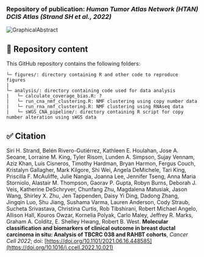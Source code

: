 ### Repository of publication: *Human Tumor Atlas Network (HTAN) DCIS Atlas (Strand SH et al., 2022)*

![GraphicalAbstract](https://www.biorxiv.org/content/biorxiv/early/2021/07/24/2021.06.16.448585/F1.medium.gif)

## :file_folder: Repository content ###

This GitHub repository contains the following folders:
```
└─ figures/: directory containing R and other code to reproduce figures
| 
└─ analysis/: directory containing code used for data analysis
|   └─ calculate_coverage_bias.R: ?
|   └─ run_cna_nmf_clustering.R: NMF clustering using copy number data
|   └─ run_rna_nmf_clustering.R: NMF clustering using RNAseq data
|   └─ sWGS_CNA_pipeline/: directory containing R script for copy number alteration using sWGS data
```

## :white_check_mark: Citation
Siri H. Strand, Belén Rivero-Gutiérrez, Kathleen E. Houlahan, Jose A. Seoane, Lorraine M. King, Tyler Risom, Lunden A. Simpson, Sujay Vennam, Aziz Khan, Luis Cisneros, Timothy Hardman, Bryan Harmon, Fergus Couch, Kristalyn Gallagher, Mark Kilgore, Shi Wei, Angela DeMichele, Tari King, Priscilla F. McAuliffe, Julie Nangia, Joanna Lee, Jennifer Tseng, Anna Maria Storniolo, Alastair M. Thompson, Gaorav P. Gupta, Robyn Burns, Deborah J. Veis, Katherine DeSchryver, Chunfang Zhu, Magdalena Matusiak, Jason Wang, Shirley X. Zhu, Jen Tappenden, Daisy Yi Ding, Dadong Zhang, Jingqin Luo, Shu Jiang, Sushama Varma, Lauren Anderson, Cody Straub, Sucheta Srivastava, Christina Curtis, Rob Tibshirani, Robert Michael Angelo, Allison Hall, Kouros Owzar, Kornelia Polyak, Carlo Maley, Jeffrey R. Marks, Graham A. Colditz, E. Shelley Hwang, Robert B. West. **Molecular classification and biomarkers of clinical outcome in breast ductal carcinoma in situ: Analysis of TBCRC 038 and RAHBT cohorts**, *Cancer Cell 2022*; doi: [https://doi.org/10.1101/2021.06.16.448585](https://doi.org/10.1016/j.ccell.2022.10.021)
